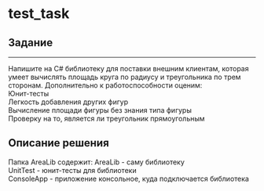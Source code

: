 # test_task
## Задание
---
Напишите на C# библиотеку для поставки внешним клиентам, которая умеет вычислять площадь круга по радиусу и треугольника по трем сторонам.
Дополнительно к работоспособности оценим:  
  Юнит-тесты  
  Легкость добавления других фигур  
  Вычисление площади фигуры без знания типа фигуры  
  Проверку на то, является ли треугольник прямоугольным  

## Описание решения
Папка AreaLib содержит: 
    AreaLib - саму библиотеку    
    UnitTest - юнит-тесты для библиотеки    
    ConsoleApp - приложение консольное, куда подключается библиотека  
  
